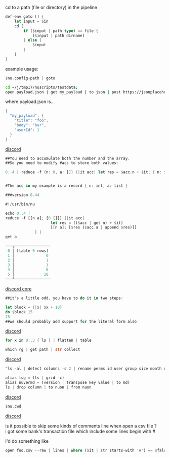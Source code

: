 
cd to a path (file or directory) in the pipeline

```rust
def-env goto [] {
    let input = $in
    cd (
        if ($input | path type) == file {
            ($input | path dirname)
        } else {
            $input
        }
    )
}
```
example usage:   

```rust
$nu.config-path | goto
```

```bash
cd ~/j/tmp17/nuscripts/testdata;
open payload.json | get my_payload | to json | post https://jsonplaceholder.typicode.com/posts $in
```

where payload.json is...   
```rust
{
  "my_payload": {
    "title": "foo",
    "body": "bar",
    "userId": 1
  }
}
```

[discord](https://discord.com/channels/601130461678272522/614593951969574961/945600413028212756)

```rust
##You need to accumulate both the number and the array.
##So you need to modify #acc to store both values:

0..4 | reduce -f {n: 0, a: []} {|it acc| let res = $acc.n + $it; { n: $res ,  a: ($acc.a | append $res) } } | get a


#The acc in my example is a record { n: int, a: list }

###version 0.44

#!/usr/bin/nu

echo 0..4 |
reduce -f [[n a]; [0 []]] {|it acc|
                    let res = (($acc | get n) + $it)
                    [[n a]; [$res ($acc.a | append $res)]]
             } |
get a

───┬────────────────
 0 │ [table 0 rows]
 1 │              0
 2 │              1
 3 │              3
 4 │              6
 5 │             10
───┴────────────────
```

[discord core](https://discord.com/channels/601130461678272522/683070703716925568/945689592554733568)

```rust
##it's a little odd, you have to do it in two steps:

let block = {|x| $x + 10}
do $block 15
25
##we should probably add support for the literal form also
```

[discord](https://discord.com/channels/601130461678272522/683070703716925568/940721505250209842)

```rust
for x in 0..3 { ls } | flatten | table
```

```rust
which rg | get path | str collect
```

[discord](https://discord.com/channels/601130461678272522/683070703716925568/941826298802749480)

```rust
^ls -al | detect columns -s 2 | rename perms id user group size month day time file
```

```rust
alias lsg = (ls | grid -c)
alias nuvermd = (version | transpose key value | to md)
ls | drop column | to nuon | from nuon
```

[discord](https://discord.com/channels/601130461678272522/889232844101156914/939357502414409758)

```rust
$nu.cwd
```

[discord](https://discord.com/channels/601130461678272522/889232844101156914/938711460505325649)

is it possible to skip some kinds of comments line when open a csv file ?   
i got some bank's transaction file which include some lines begin with #

I'd do something like

```rust
open foo.csv --raw | lines | where ($it | str starts-with '#') == $false | from csv
```
